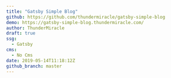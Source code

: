 ```yaml
---
title: "Gatsby Simple Blog"
github: https://github.com/thundermiracle/gatsby-simple-blog
demo: https://gatsby-simple-blog.thundermiracle.com/
author: ThunderMiracle
draft: true
ssg:
  - Gatsby
cms:
  - No Cms
date: 2019-05-14T11:18:12Z
github_branch: master
---
```

